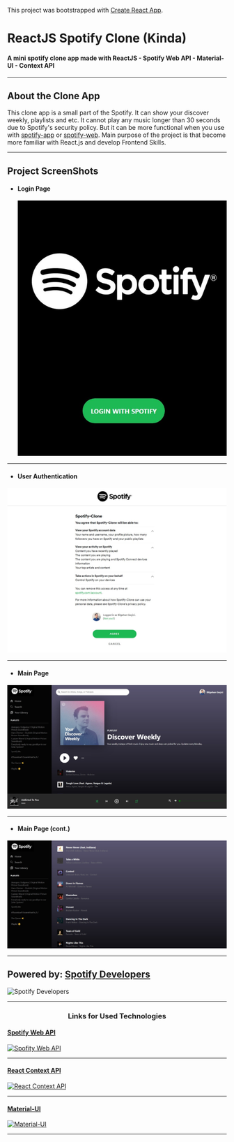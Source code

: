 
This project was bootstrapped with [Create React App](https://github.com/facebook/create-react-app).

# ReactJS Spotify Clone (Kinda)

#### A mini spotify clone app made with **ReactJS - Spotify Web API - Material-UI - Context API** #####

--- 

## About the Clone App

This clone app is a small part of the Spotify. It can show your discover weekly, playlists and etc. It cannot play any music longer than 30 seconds due to Spotify's security policy. But it can be more functional when you use with [spotify-app](https://www.spotify.com/tr/download/other/) or [spotify-web](https://www.spotify.com/). Main purpose of the project is that become more familiar with React.js and develop Frontend Skills. 

---

## Project ScreenShots

* <h4> Login Page </h4>
  
  ![Login Page](https://github.com/Bgstatic/ReactJS-Spotify-Clone/blob/master/readme/LoginPage.jpg)
  
---

* <h4> User Authentication </h4>

![UserAuthentication](https://github.com/Bgstatic/ReactJS-Spotify-Clone/blob/master/readme/UserAuthentication.jpg)

---

* <h4> Main Page </h4>

![MainPage](https://github.com/Bgstatic/ReactJS-Spotify-Clone/blob/master/readme/MainPage.jpg)

---

* <h4> Main Page (cont.) </h4>

![MainPage2](https://github.com/Bgstatic/ReactJS-Spotify-Clone/blob/master/readme/MainPage2.jpg)

---

## Powered by: [Spotify Developers](https://developer.spotify.com/) ## 

![Spotify Developers](https://developer.spotify.com/assets/FBImage.png)

---

<h3 align="center">Links for Used Technologies</h3>

<a href="https://developer.spotify.com/documentation/web-api/" target= "_blank"><h4>Spotify Web API</h4></a>

[![Spofity Web API](https://developer.spotify.com/assets/WebAPI_intro.png)](https://developer.spotify.com/documentation/web-api/)

---

<a href="https://reactjs.org/docs/context.html" target= "_blank"><h4>React Context API</h4></a>

[![React Context API](https://www.qed42.com/sites/default/files/2020-05/Context%20API%20in%20React%20with%20Hooks.png)](https://reactjs.org/docs/context.html)

---

<a href="https://material-ui.com/" target= "_blank"><h4>Material-UI</h4></a>

[![Material-UI](https://i.morioh.com/2020/01/11/cfd101025c1a.jpg)](https://material-ui.com/)

---







